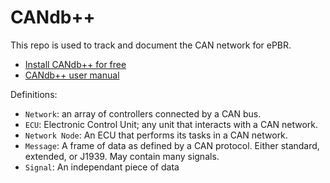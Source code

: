 # CANdb++

This repo is used to track and document the CAN network for ePBR.

* [Install CANdb++ for free](https://www.vector.com/int/en/products/products-a-z/software/candb/#c104632)
* [CANdb++ user manual](https://usermanual.wiki/m/89328a2483ec8788fc022c1d6f3bf5b89802a5c911ed5d98ac0586a9cc987b0a_pdf)

Definitions:
* `Network`: an array of controllers connected by a CAN bus.
* `ECU`: Electronic Control Unit; any unit that interacts with a CAN network.
* `Network Node`: An ECU that performs its tasks in a CAN network.
* `Message`: A frame of data as defined by a CAN protocol. Either standard, extended, or J1939. May contain many signals.
* `Signal`: An independant piece of data
